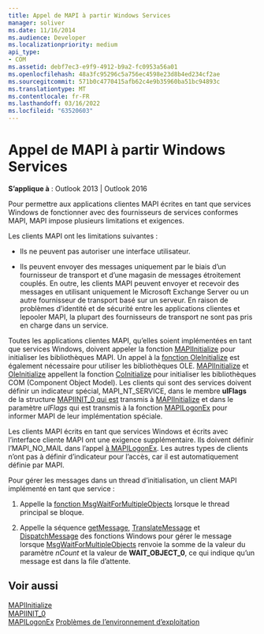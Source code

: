 ```yaml
---
title: Appel de MAPI à partir Windows Services
manager: soliver
ms.date: 11/16/2014
ms.audience: Developer
ms.localizationpriority: medium
api_type:
- COM
ms.assetid: debf7ec3-e9f9-4912-b9a2-fc0953a56a01
ms.openlocfilehash: 48a3fc95296c5a756ec4598e23d8b4ed234cf2ae
ms.sourcegitcommit: 571b0c4770415afb62c4e9b35960ba51bc94893c
ms.translationtype: MT
ms.contentlocale: fr-FR
ms.lasthandoff: 03/16/2022
ms.locfileid: "63520603"
---
```

# <a name="calling-mapi-from-windows-services"></a>Appel de MAPI à partir Windows Services

**S’applique à** : Outlook 2013 | Outlook 2016
  
Pour permettre aux applications clientes MAPI écrites en tant que services Windows de fonctionner avec des fournisseurs de services conformes MAPI, MAPI impose plusieurs limitations et exigences.
  
Les clients MAPI ont les limitations suivantes :
  
- Ils ne peuvent pas autoriser une interface utilisateur.

- Ils peuvent envoyer des messages uniquement par le biais d’un fournisseur de transport et d’une magasin de messages étroitement couplés. En outre, les clients MAPI peuvent envoyer et recevoir des messages en utilisant uniquement le Microsoft Exchange Server ou un autre fournisseur de transport basé sur un serveur. En raison de problèmes d’identité et de sécurité entre les applications clientes et lepooler MAPI, la plupart des fournisseurs de transport ne sont pas pris en charge dans un service.

Toutes les applications clientes MAPI, qu’elles soient implémentées en tant que services Windows, doivent appeler la fonction [MAPIInitialize](mapiinitialize.md) pour initialiser les bibliothèques MAPI. Un appel à la [fonction OleInitialize](https://msdn.microsoft.com/library/ms690134%28v=VS.85%29.aspx) est également nécessaire pour utiliser les bibliothèques OLE. [MAPIInitialize](mapiinitialize.md) et [OleInitialize](https://msdn.microsoft.com/library/ms690134%28v=VS.85%29.aspx) appellent la fonction [CoInitialize](https://msdn.microsoft.com/library/ms678543%28VS.85%29.aspx) pour initialiser les bibliothèques COM (Component Object Model). Les clients qui sont des services doivent définir un indicateur spécial, MAPI_NT_SERVICE, dans le membre **ulFlags** de la structure [MAPIINIT_0 qui est](mapiinit_0.md) transmis à [MAPIInitialize](mapiinitialize.md) et dans le paramètre _ulFlags_ qui est transmis à la fonction [MAPILogonEx](mapilogonex.md) pour informer MAPI de leur implémentation spéciale.
  
Les clients MAPI écrits en tant que services Windows et écrits avec l’interface cliente MAPI ont une exigence supplémentaire. Ils doivent définir l’MAPI_NO_MAIL dans l’appel [à MAPILogonEx](mapilogonex.md). Les autres types de clients n’ont pas à définir d’indicateur pour l’accès, car il est automatiquement définie par MAPI.
  
Pour gérer les messages dans un thread d’initialisation, un client MAPI implémenté en tant que service :
  
1. Appelle la [fonction MsgWaitForMultipleObjects](https://msdn.microsoft.com/library/ms684242%28VS.85%29.aspx) lorsque le thread principal se bloque.

2. Appelle la séquence [getMessage](https://msdn.microsoft.com/library/ms644936%28VS.85%29.aspx), [TranslateMessage](https://msdn.microsoft.com/library/ms644955%28VS.85%29.aspx) et [DispatchMessage](https://msdn.microsoft.com/library/ms644934%28VS.85%29.aspx) des fonctions Windows pour gérer le message lorsque [MsgWaitForMultipleObjects](https://msdn.microsoft.com/library/ms684242%28VS.85%29.aspx) renvoie la somme de la valeur du paramètre _nCount_ et la valeur de **WAIT_OBJECT_0**, ce qui indique qu’un message est dans la file d’attente.

## <a name="see-also"></a>Voir aussi

[MAPIInitialize](mapiinitialize.md)  
[MAPIINIT_0](mapiinit_0.md)  
[MAPILogonEx](mapilogonex.md)
 [Problèmes de l’environnement d’exploitation](operating-environment-issues.md)
